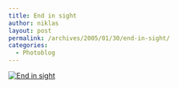 ```yaml
---
title: End in sight
author: niklas
layout: post
permalink: /archives/2005/01/30/end-in-sight/
categories:
  - Photoblog
---
```

<a rel="lightbox[photoblog]" href="/photoblog/MG_1235_filtered.jpg"><img src="/photoblog/MG_1235_filtered.sized.jpg" alt="End in sight" title="End in sight" /></a>